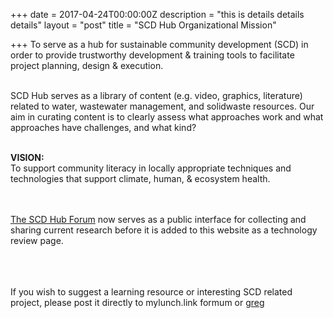 +++
date = 2017-04-24T00:00:00Z
description = "this is details details details"
layout = "post"
title = "SCD Hub Organizational Mission"

+++
To serve as a hub for sustainable community development (SCD) in order to provide trustworthy development & training tools to facilitate project planning, design & execution.
<BR><BR>

SCD Hub serves as a library of content (e.g. video, graphics, literature) related to water, wastewater management, and solidwaste  resources. Our aim in curating content is to clearly assess what approaches work and what approaches have challenges, and what kind? 
<BR><BR>
  
  <b>VISION:</b><BR>
  To support community literacy in locally appropriate techniques and technologies that support climate, human, & ecosystem health.
  
  
<BR><BR>
[The SCD Hub Forum](http://mylunch.link:4567) now serves as a public interface for collecting and sharing current research before it is added to this website as a technology review page.

  
<BR><BR>  
If you wish to suggest a learning resource or interesting SCD related project, please post it directly to mylunch.link formum or [greg](mailto:ecocommunity@protonmail.com "contact Greg at scdhub.org or text/whatsapp 01 303 720 6790")
